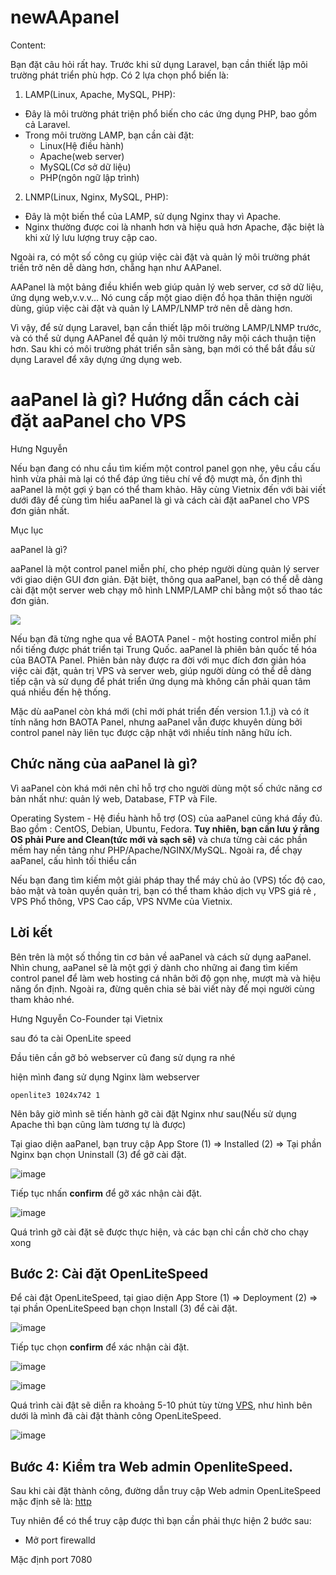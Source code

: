# newAApanel

Content:

Bạn đặt câu hỏi rất hay. Trước khi sử dụng Laravel, bạn cần thiết lập môi trường phát triển phù hợp. Có 2 lựa chọn phổ biến là:

1. LAMP(Linux, Apache, MySQL, PHP):

- Đây là môi trường phát triện phổ biến cho các ứng dụng PHP, bao gồm cả Laravel.
- Trong môi trường LAMP, bạn cần cài đặt:
    - Linux(Hệ điều hành)
    - Apache(web server)
    - MySQL(Cơ sở dữ liệu)
    - PHP(ngôn ngữ lập trình)

2. LNMP(Linux, Nginx, MySQL, PHP):

- Đây là một biến thể của LAMP, sử dụng Nginx thay vì Apache.
- Nginx thường được coi là nhanh hơn và hiệu quả hơn Apache, đặc biệt là khi xử lý lưu lượng truy cập cao.

Ngoài ra, có một số công cụ giúp việc cài đặt và quản lý môi trường phát triền trở nên dễ dàng hơn, chẵng hạn như AAPanel.

AAPanel là một bảng điều khiển web giúp quản lý web server, cơ sở dữ liệu, ứng dụng web,v.v.v... Nó cung cấp một giao diện đồ họa thân thiện người dùng, giúp việc cài đặt và quản lý LAMP/LNMP trở nên dễ dàng hơn.

Vì vậy, để sử dụng Laravel, bạn cần thiết lập môi trường LAMP/LNMP trước, và có thể sử dụng AAPanel để quản lý môi trường nây mội cách thuận tiện hơn. Sau khi có môi trường phát triển sẵn sàng, bạn mới có thể bắt đầu sử dụng Laravel để xây dựng ứng dụng web.


# aaPanel là gì? Hướng dẫn cách cài đặt aaPanel cho VPS

Hưng Nguyễn

Nếu bạn đang có nhu cầu tìm kiếm một control panel gọn nhẹ, yêu cầu cấu hình vừa phải mà lại có thể đáp ứng tiêu chí về độ mượt mà, ổn định thì aaPanel là một gợi ý bạn có thể tham khảo. Hãy cùng Vietnix đến với bài viết dưới đây để cùng tìm hiểu aaPanel là gì và cách cài đặt aaPanel cho VPS đơn giản nhất.

Mục lục

aaPanel là gì?

aaPanel là một control panel miễn phí, cho phép người dùng quản lý server với giao diện GUI đơn giản. Đặt biệt, thông qua aaPanel, bạn có thể dễ dàng cài đặt một server web chạy mô hình LNMP/LAMP chỉ bằng một số thao tác đơn giản.

![](https://vietnix.vn/wp-content/uploads/2023/03/aapanel-la-gi.webp)

Nếu bạn đã từng nghe qua về BAOTA Panel - một hosting control miễn phí nổi tiếng được phát triển tại Trung Quốc. aaPanel là phiên bản quốc tế hóa của BAOTA Panel. Phiên bản này được ra đời với mục đích đơn giản hóa việc cài đặt, quản trị VPS và server web, giúp người dùng có thể dễ dàng tỉếp cận và sử dụng để phát triển ứng dụng mà không cần phải quan tâm quá nhiều đến hệ thống.

Mặc dù aaPanel còn khá mới (chỉ mới phát triển đến version 1.1.j)
và có ít tính năng hơn BAOTA Panel, nhưng aaPanel vẫn được khuyên dùng bởi control panel này liên tục được cập nhật với nhiều tính năng hữu ích.

## Chức năng của aaPanel là gì?

Vì aaPanel còn khá mới nên chỉ hỗ trợ cho người dùng một số chức năng cơ bản nhất như: quản lý web, Database, FTP và File.

Operating System - Hệ điều hành hỗ trợ (OS) của aaPanel cũng khá đầy đủ. Bao gồm : CentOS, Debian, Ubuntu, Fedora. **Tuy nhiên, bạn cần lưu ý rằng OS phải Pure and Clean(tức mới và sạch sẽ)** và chưa từng cài các phần mềm hay nền tảng như PHP/Apache/NGINX/MySQL. Ngoài ra, để chạy aaPanel, cấu hình tối thiểu cần


Nếu bạn đang tìm kiếm một giải pháp thay thể máy chủ ảo (VPS) tốc độ cao, bảo mật và toàn quyền quản trị, bạn có thể tham khảo dịch vụ VPS giá rẻ , VPS Phổ thông, VPS Cao cấp, VPS NVMe của Vietnix.

## Lời kết

Bên trên là một số thồng tin cơ bản về aaPanel và cách sử dụng aaPanel. Nhìn chung, aaPanel sẽ là một gợi ý dành cho những ai đang tìm kiếm control panel để làm web hosting cá nhân bởi độ gọn nhẹ, mượt mà và hiệu năng ổn định. Ngoài ra, đừng quên chia sẻ bài viết này để mọi người cùng tham khảo nhé.

Hưng Nguyễn
Co-Founder tại Vietnix






sau đó ta cài OpenLite speed

Đầu tiên cần gỡ bỏ webserver cũ đang sử dụng ra nhé

hiện mình đang sử dụng Nginx làm webserver

`openlite3 1024x742 1`

Nên bây giờ mình sẽ tiến hành gỡ cài đặt Nginx như sau(Nếu sử dụng Apache thì bạn cũng làm tương tự là được)

Tại giao diện aaPanel, bạn truy cập App Store (1) => Installed (2) => Tại phần Nginx bạn chọn Uninstall (3) để gỡ cài đặt.

![image](https://github.com/user-attachments/assets/d1e13ae5-a677-4a2f-8b46-50b72e522d8a)

Tiếp tục nhấn **confirm** để gỡ xác nhận cài đặt.

![image](https://github.com/user-attachments/assets/f5c595d7-eff7-4e4d-b60c-489497380e13)

Quá trình gỡ cài đặt sẽ được thực hiện, và các bạn chỉ cần chờ cho chạy xong

## Bước 2: Cài đặt OpenLiteSpeed

Để cài đật OpenLiteSpeed, tại giao diện App Store (1) => Deployment (2) => tại phần OpenLiteSpeed bạn chọn Install (3) để cài đặt.

![image](https://github.com/user-attachments/assets/7592c5e4-a2a5-450a-96f9-c6483fd472a0)

Tiếp tục chọn **confirm** để xác nhận cài đặt.

![image](https://github.com/user-attachments/assets/10bce921-2030-4456-99f3-c027e33f7567)


![image](https://github.com/user-attachments/assets/dfdb3c7c-f8ae-4a87-83b2-322a67d303f5)

Quá trình cài đật sẽ diễn ra khoảng 5-10 phút tùy từng [VPS](https://azdigi.com/blog/kien-thuc-vps/vps-may-chu-ao-la-gi-cac-loai-vps-can-biet/), như hình bên  dưới là mình đã cài đặt thành công OpenLiteSpeed.

![image](https://github.com/user-attachments/assets/64e474b6-5535-42c5-9756-25b2f3ea5c84)

## Bước 4: Kiểm tra Web admin OpenliteSpeed.

Sau khi cài đặt thành công, đường dẫn truy cập Web admin OpenLiteSpeed mặc định sẽ là: [http](https://IPVPS:7080/)

Tuy nhiên để có thể truy cập được thì bạn cần phải thực hiện 2 bước sau:

- Mở port firewalld

Mặc định port 7080

